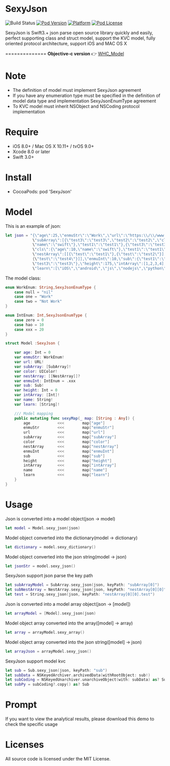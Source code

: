 # SexyJson

![Build Status](https://api.travis-ci.org/netyouli/WHC_Layout.svg?branch=master)
[![Pod Version](http://img.shields.io/cocoapods/v/WHC_Layout.svg?style=flat)](http://cocoadocs.org/docsets/WHC_Layout/)
[![Platform](https://img.shields.io/cocoapods/p/SnapKit.svg?style=flat)](https://github.com/SnapKit/SnapKit)
[![Pod License](http://img.shields.io/cocoapods/l/WHC_Layout.svg?style=flat)](https://opensource.org/licenses/MIT)

SexyJson is Swift3.+ json parse open source library quickly and easily, perfect supporting class and struct model, support the KVC model, fully oriented protocol architecture, support iOS and MAC OS X

==============
**Objective-c version** 👉 [WHC_Model](https://github.com/netyouli/WHC_Model)  

Note
==============
- The definition of model must implement SexyJson agreement
- If you have any enumeration type must be specified in the definition of model data type and implementation SexyJsonEnumType agreement
- To KVC model must inherit NSObject and NSCoding protocol implementation

Require
==============
* iOS 8.0+ / Mac OS X 10.11+ / tvOS 9.0+
* Xcode 8.0 or later
* Swift 3.0+

Install
==============
* CocoaPods: pod 'SexyJson'

Model
==============
This is an example of json:
```swift
let json = "{\"age\":25,\"enmuStr\":\"Work\",\"url\":\"https:\\/\\/www.baidu.com\",
            \"subArray\":[{\"test3\":\"test3\",\"test2\":\"test2\",\"cls\":{\"age\":10,
            \"name\":\"swift\"},\"test1\":\"test1\"},{\"test3\":\"test3\",\"test2\":\"test2\",
            \"cls\":{\"age\":10,\"name\":\"swift\"},\"test1\":\"test1\"}],\"color\":\"0xffbbaa\",
            \"nestArray\":[[{\"test\":\"test1\"},{\"test\":\"test2\"}],[{\"test\":\"test3\"},
            {\"test\":\"test4\"}]],\"enmuInt\":10,\"sub\":{\"test1\":\"test1\",\"test2\":\"test2\",
            \"test3\":\"test3\"},\"height\":175,\"intArray\":[1,2,3,4],\"name\":\"吴海超\",
            \"learn\":[\"iOS\",\"android\",\"js\",\"nodejs\",\"python\"]}"
```
The model class:
```swift
enum WorkEnum: String,SexyJsonEnumType {
    case null = "nil"
    case one = "Work"
    case two = "Not Work"
}

enum IntEnum: Int,SexyJsonEnumType {
    case zero = 0
    case hao = 10
    case xxx = 20
}

struct Model :SexyJson {

    var age: Int = 0
    var enmuStr: WorkEnum!
    var url: URL!
    var subArray: [SubArray]!
    var color: UIColor!
    var nestArray: [[NestArray]]?
    var enmuInt: IntEnum = .xxx
    var sub: Sub!
    var height: Int = 0
    var intArray: [Int]!
    var name: String!
    var learn: [String]!

    /// Model mapping
    public mutating func sexyMap(_ map: [String : Any]) {
        age            <<<        map["age"]
        enmuStr        <<<        map["enmuStr"]
        url            <<<        map["url"]
        subArray       <<<        map["subArray"]
        color          <<<        map["color"]
        nestArray      <<<        map["nestArray"]
        enmuInt        <<<        map["enmuInt"]
        sub            <<<        map["sub"]
        height         <<<        map["height"]
        intArray       <<<        map["intArray"]
        name           <<<        map["name"]
        learn          <<<        map["learn"]
    }
}

```

Usage
==============

Json is converted into a model object(json -> model)
```swift
let model = Model.sexy_json(json)
```

Model object converted into the dictionary(model -> dictionary)
```swift
let dictionary = model.sexy_dictionary()
```

Model object converted into the json string(model -> json)
```swift
let jsonStr = model.sexy_json()
```

SexyJson support json parse the key path
```swift
let subArrayModel = SubArray.sexy_json(json, keyPath: "subArray[0]")
let subNestArray = NestArray.sexy_json(json, keyPath: "nestArray[0][0]")
let test = String.sexy_json(json, keyPath: "nestArray[0][0].test")
```

Json is converted into a model array object(json -> [model])
```swift
let arrayModel = [Model].sexy_json(json)
```

Model object array converted into the array([model] -> array)
```swift
let array = arrayModel.sexy_array()
```

Model object array converted into the json string([model] -> json)
```swift
let arrayJson = arrayModel.sexy_json()
```
SexyJson support model kvc
```swift
let sub = Sub.sexy_json(json, keyPath: "sub")
let subData = NSKeyedArchiver.archivedData(withRootObject: sub!)
let subCoding = NSKeyedUnarchiver.unarchiveObject(with: subData) as? Sub
let subPy = subCoding?.copy() as? Sub
```
Prompt
==============
If you want to view the analytical results, please download this demo to check the specific usage

Licenses
==============
All source code is licensed under the MIT License.

